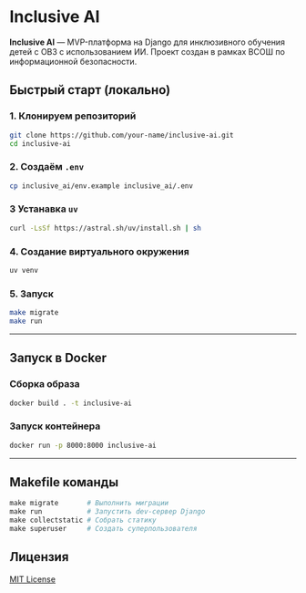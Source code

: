 # Inclusive AI

**Inclusive AI** — MVP-платформа на Django для инклюзивного обучения детей с ОВЗ с использованием ИИ. Проект создан в рамках ВСОШ по информационной безопасности.

## Быстрый старт (локально)
### 1. Клонируем репозиторий
```bash
git clone https://github.com/your-name/inclusive-ai.git
cd inclusive-ai
```

### 2. Создаём `.env`
```bash
cp inclusive_ai/env.example inclusive_ai/.env
```

### 3 Устанавка `uv`
```bash
curl -LsSf https://astral.sh/uv/install.sh | sh
```

### 4. Создание виртуального окружения
```bash
uv venv
```

### 5. Запуск
```bash
make migrate
make run
```

---

## Запуск в Docker
### Сборка образа
```bash
docker build . -t inclusive-ai
```

### Запуск контейнера
```bash
docker run -p 8000:8000 inclusive-ai
```

---

## Makefile команды
```makefile
make migrate       # Выполнить миграции
make run           # Запустить dev-сервер Django
make collectstatic # Собрать статику
make superuser     # Создать суперпользователя
```

## Лицензия
[MIT License](./LICENSE)
